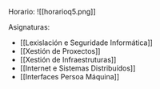 Horario:
![[horarioq5.png]]

Asignaturas:
+ [[Lexislación e Seguridade Informática]]
+ [[Xestión de Proxectos]]
+ [[Xestión de Infraestruturas]]
+ [[Internet e Sistemas Distribuídos]]
+ [[Interfaces Persoa Máquina]]